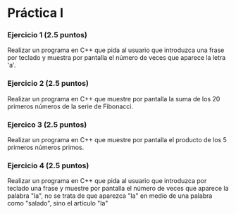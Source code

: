 # Práctica I

### Ejercicio 1 (2.5 puntos)

Realizar un programa en C++ que pida al usuario que introduzca una frase por teclado y muestra por pantalla el número de veces que aparece la letra 'a'.

### Ejercicio 2 (2.5 puntos)

Realizar un programa en C++ que muestre por pantalla la suma de los 20 primeros números de la serie de Fibonacci.

### Ejercico 3 (2.5 puntos)

Realizar un programa en C++ que muestre por pantalla el producto de los 5 primeros números primos.

### Ejercicio 4 (2.5 puntos)

Realizar un programa en C++ que pida al usuario que introduzca por teclado una frase y muestre por pantalla el número de veces que aparece la palabra "la", no se trata de que aparezca "la" en medio de una palabra como "salado", sino el artículo "la"

